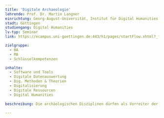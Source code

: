 ```yaml
---
title: 'Digitale Archaeologie'
lehrende: Prof. Dr. Martin Langner
einrichtung: Georg-August-Universität, Institut für Digital Humanities
stadt: Göttingen
studiengang: Digital Humanities
lv-typ: Seminar
link: https://ecampus.uni-goettingen.de:443/h1/pages/startFlow.xhtml?_flowId=detailView-flow&unitId=48035&periodId=271&navigationPosition=studiesOffered,courseoverviewShow

zielgruppe:
  - BA
  - MA
  - Schlüsselkompetenzen

inhalte:
  - Software und Tools
  - Digitale Datenauswertung
  - Dig. Methoden & Theorien
  - Digitalisierung
  - Digitale Ressourcen
  - Digital Humanities
  
beschreibung: Die archäologischen Disziplinen dürfen als Vorreiter der Computeranwendung in den Geisteswissenschaften gelten. Die Anwendung von Datenbanken, Geoinformationssystemen und statischen Methoden prägte spätestens seit den 1960er Jahren mit dem Aufkommen der New Archaeology die Forschung. Seit Beginn des 21. Jhs. rückten auch bild- und objektanalytische Verfahren sowie Visualisierungen in AR und VR in den Mittelpunkt der Forschung. Und vor genau fünfzig Jahren, 1973, fand die erste internationale Konferenz zu "Computer Applications and Quantitative Methods in Archaeology" (CAA) statt (https://caa-international.org). Zeit, die Ergebnisse zu würdigen und ihre Methoden zu hinterfragen. Ziel des Seminars ist es daher, die Möglichkeiten der Digitalen Archäologie kritisch zu beleuchten und neue Forschungsperspektiven zu entwickeln.
 
---
```

